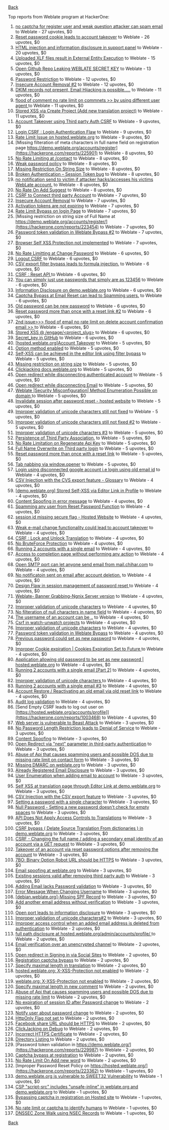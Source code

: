[Back](../README.md)

Top reports from Weblate program at HackerOne:

1. [no captcha for register user and weak question attacker can spam email](https://hackerone.com/reports/236398) to Weblate - 27 upvotes, $0
2. [Reset password cookie leads to account takeover](https://hackerone.com/reports/1004536) to Weblate - 26 upvotes, $0
3. [HTML injection and information disclosure in support panel](https://hackerone.com/reports/634312) to Weblate - 20 upvotes, $0
4. [Uploaded XLF files result in External Entity Execution](https://hackerone.com/reports/232614) to Weblate - 15 upvotes, $0
5. [Open Github Repo Leaking WEBLATE SECRET KEY](https://hackerone.com/reports/942146) to Weblate - 13 upvotes, $0
6. [Password Restriction](https://hackerone.com/reports/229920) to Weblate - 12 upvotes, $0
7. [Insecure Account Removal #2](https://hackerone.com/reports/229532) to Weblate - 12 upvotes, $0
8. [DKIM records not present, Email Hijacking is possible.....](https://hackerone.com/reports/253926) to Weblate - 11 upvotes, $0
9. [flood of comment no rate  limit on commnets \>\>  by using different user agent ](https://hackerone.com/reports/404035) to Weblate - 11 upvotes, $0
10. [Stored XSS via Create Project (Add new translation project)](https://hackerone.com/reports/610219) to Weblate - 11 upvotes, $0
11. [Account Takeover using Third party Auth CSRF](https://hackerone.com/reports/225653) to Weblate - 9 upvotes, $0
12. [Login CSRF : Login Authentication Flaw](https://hackerone.com/reports/229528) to Weblate - 9 upvotes, $0
13. [Rate Limit Issue on hosted.weblate.org](https://hackerone.com/reports/229825) to Weblate - 9 upvotes, $0
14. [Missing filteration of meta characters in full name field on registration page https://demo.weblate.org/accounts/register](https://hackerone.com/reports/225901) to Weblate - 8 upvotes, $0
15. [No Rate Limiting at /contact](https://hackerone.com/reports/229511) to Weblate - 8 upvotes, $0
16. [Weak password policy](https://hackerone.com/reports/224572) to Weblate - 8 upvotes, $0
17. [Missing Restriction On String Size](https://hackerone.com/reports/257376) to Weblate - 8 upvotes, $0
18. [Broken Authentication – Session Token bug](https://hackerone.com/reports/400826) to Weblate - 8 upvotes, $0
19. [no notification send to victim if attacker hacks/accesses his victims WebLate account.](https://hackerone.com/reports/282772) to Weblate - 8 upvotes, $0
20. [No Rate On Add Suggest](https://hackerone.com/reports/481654) to Weblate - 8 upvotes, $0
21. [CSRF to Connect third party Account](https://hackerone.com/reports/225100) to Weblate - 7 upvotes, $0
22. [Insecure Account Removal](https://hackerone.com/reports/223355) to Weblate - 7 upvotes, $0
23. [Activation tokens are not expiring](https://hackerone.com/reports/223339) to Weblate - 7 upvotes, $0
24. [Rate Limit Bypass on login Page](https://hackerone.com/reports/224460) to Weblate - 7 upvotes, $0
25. [Missing restriction on string size of Full Name at https://demo.weblate.org/accounts/register/](https://hackerone.com/reports/223454) to Weblate - 7 upvotes, $0
26. [Password token validation in Weblate Bypass #2](https://hackerone.com/reports/244287) to Weblate - 7 upvotes, $0
27. [Browser Self XSS Protection not implemented](https://hackerone.com/reports/400781) to Weblate - 7 upvotes, $0
28. [No Rate Limitting at Change Password](https://hackerone.com/reports/223694) to Weblate - 6 upvotes, $0
29. [Logout CSRF](https://hackerone.com/reports/223329) to Weblate - 6 upvotes, $0
30. [CSV export filter bypass leads to formula injection.](https://hackerone.com/reports/223999) to Weblate - 6 upvotes, $0
31. [CSRF : Reset API ](https://hackerone.com/reports/223333) to Weblate - 6 upvotes, $0
32. [You can simply just use passwords that simply are as 123456](https://hackerone.com/reports/223374) to Weblate - 6 upvotes, $0
33. [Information Disclosure on demo.weblate.org](https://hackerone.com/reports/229620) to Weblate - 6 upvotes, $0
34. [Captcha Bypass at Email Reset can lead to Spamming users.](https://hackerone.com/reports/229541) to Weblate - 6 upvotes, $0
35. [Old password can be new password](https://hackerone.com/reports/229577) to Weblate - 6 upvotes, $0
36. [Reset password more than once with a reset link #2](https://hackerone.com/reports/245450) to Weblate - 6 upvotes, $0
37. [2nd issue\>\>\> flood of email  no rate limit on delete account confirmation email \>\> ](https://hackerone.com/reports/404713) to Weblate - 6 upvotes, $0
38. [Stored XSS @ /engage/\<project_slug\>](https://hackerone.com/reports/472391) to Weblate - 6 upvotes, $0
39. [Secret_key in GitHub](https://hackerone.com/reports/926093) to Weblate - 6 upvotes, $0
40. [[hosted.weblate.org]Account Takeover](https://hackerone.com/reports/223637) to Weblate - 5 upvotes, $0
41. [Option method enabled](https://hackerone.com/reports/230194) to Weblate - 5 upvotes, $0
42. [Self-XSS can be achieved in the editor link using filter bypass](https://hackerone.com/reports/229735) to Weblate - 5 upvotes, $0
43. [Missing restriction on string size](https://hackerone.com/reports/229796) to Weblate - 5 upvotes, $0
44. [Clickjacking docs.weblate.org](https://hackerone.com/reports/223391) to Weblate - 5 upvotes, $0
45. [Open redirect while disconnecting authenticated account](https://hackerone.com/reports/224317) to Weblate - 5 upvotes, $0
46. [Open redirect while disconnecting Email](https://hackerone.com/reports/238117) to Weblate - 5 upvotes, $0
47. [Weblate |Security Misconfiguration| Method Enumeration Possible on domain ](https://hackerone.com/reports/230648) to Weblate - 5 upvotes, $0
48. [Invalidate session after password reset - hosted website](https://hackerone.com/reports/224362) to Weblate - 5 upvotes, $0
49. [Improper validation of unicode characters still not fixed](https://hackerone.com/reports/241596) to Weblate - 5 upvotes, $0
50. [Improper validation of unicode characters still not fixed #2](https://hackerone.com/reports/243611) to Weblate - 5 upvotes, $0
51. [Improper validation of unicode characters #3](https://hackerone.com/reports/243635) to Weblate - 5 upvotes, $0
52. [Persistence of Third Party Association.](https://hackerone.com/reports/241623) to Weblate - 5 upvotes, $0
53. [No Rate Limitation on Regenerate Api Key](https://hackerone.com/reports/243619) to Weblate - 5 upvotes, $0
54. [Full Name Overwrite on Third party login](https://hackerone.com/reports/241598) to Weblate - 5 upvotes, $0
55. [Reset password more than once with a reset link](https://hackerone.com/reports/243594) to Weblate - 5 upvotes, $0
56. [Tab nabbing via window.opener](https://hackerone.com/reports/403891) to Weblate - 5 upvotes, $0
57. [Login using disconnected google account i.e login using old email id](https://hackerone.com/reports/223427) to Weblate - 4 upvotes, $0
58. [CSV Injection with the CVS export feature - Glossary](https://hackerone.com/reports/224291) to Weblate - 4 upvotes, $0
59. [[demo.weblate.org] Stored Self-XSS via Editor Link in Profile](https://hackerone.com/reports/223331) to Weblate - 4 upvotes, $0
60. [Content Spoofing in error message](https://hackerone.com/reports/223456) to Weblate - 4 upvotes, $0
61. [Spamming any user from Reset Password Function](https://hackerone.com/reports/223525) to Weblate - 4 upvotes, $0
62. [session id missing secure flag - Hosted Website](https://hackerone.com/reports/224379) to Weblate - 4 upvotes, $0
63. [Weak e-mail change functionality could lead to account takeover](https://hackerone.com/reports/223461) to Weblate - 4 upvotes, $0
64. [CSRF : Lock and Unlock Translation](https://hackerone.com/reports/223345) to Weblate - 4 upvotes, $0
65. [No BruteForce Protection](https://hackerone.com/reports/223337) to Weblate - 4 upvotes, $0
66. [Running 2 accounts with a single email](https://hackerone.com/reports/224072) to Weblate - 4 upvotes, $0
67. [Access to completion page without performing any action](https://hackerone.com/reports/223846) to Weblate - 4 upvotes, $0
68. [Open SMTP port can let anyone send email from mail.chihar.com](https://hackerone.com/reports/223435) to Weblate - 4 upvotes, $0
69. [No notificatoin sent on email after account deletion.](https://hackerone.com/reports/229909) to Weblate - 4 upvotes, $0
70. [Design Flaw in session management of password reset ](https://hackerone.com/reports/229417) to Weblate - 4 upvotes, $0
71. [Weblate- Banner Grabbing-Ngnix Server version](https://hackerone.com/reports/230633) to Weblate - 4 upvotes, $0
72. [Improper validation of unicode characters](https://hackerone.com/reports/229483) to Weblate - 4 upvotes, $0
73. [No filteration of null characters in name field](https://hackerone.com/reports/242945) to Weblate - 4 upvotes, $0
74. [The username of an account can be ..](https://hackerone.com/reports/243609) to Weblate - 4 upvotes, $0
75. [Csrf in watch-unwatch projects](https://hackerone.com/reports/229405) to Weblate - 4 upvotes, $0
76. [Improper validation of unicode characters](https://hackerone.com/reports/242171) to Weblate - 4 upvotes, $0
77. [Password token validation in Weblate Bypass](https://hackerone.com/reports/243842) to Weblate - 4 upvotes, $0
78. [Previous password could set as new password](https://hackerone.com/reports/243616) to Weblate - 4 upvotes, $0
79. [Improper Cookie expiration | Cookies Expiration Set to Future ](https://hackerone.com/reports/232306) to Weblate - 4 upvotes, $0
80. [ Application allowing old password to be set as new password | hosted.weblate.org](https://hackerone.com/reports/264934) to Weblate - 4 upvotes, $0
81. [Running 2 accounts with a single email [Part 2]](https://hackerone.com/reports/241608) to Weblate - 4 upvotes, $0
82. [Improper validation of unicode characters ](https://hackerone.com/reports/278718) to Weblate - 4 upvotes, $0
83. [Running 2 accounts with a single email #3](https://hackerone.com/reports/245304) to Weblate - 4 upvotes, $0
84. [ Account Restore / Reactivating an old email via old reset link](https://hackerone.com/reports/275303) to Weblate - 4 upvotes, $0
85. [Audit log validation](https://hackerone.com/reports/296632) to Weblate - 4 upvotes, $0
86. [Send Empty CSRF leads to log out user on [https://hosted.weblate.org/accounts/profile]](https://hackerone.com/reports/1003468) to Weblate - 4 upvotes, $0
87. [Web server is vulnerable to Beast Attack](https://hackerone.com/reports/223350) to Weblate - 3 upvotes, $0
88. [No Password Length Restriction leads to Denial of Service](https://hackerone.com/reports/223854) to Weblate - 3 upvotes, $0
89. [Content Spoofing](https://hackerone.com/reports/223630) to Weblate - 3 upvotes, $0
90. [Open Redirect via "next" parameter in third-party authentication](https://hackerone.com/reports/223326) to Weblate - 3 upvotes, $0
91. [Abuse of Api that causes spamming users and possible DOS due to missing rate limit on contact form](https://hackerone.com/reports/223542) to Weblate - 3 upvotes, $0
92. [Missing DMARC on weblate.org](https://hackerone.com/reports/223545) to Weblate - 3 upvotes, $0
93. [Already Registered Email Disclosure](https://hackerone.com/reports/223343) to Weblate - 3 upvotes, $0
94. [User Enumeration when adding email to account](https://hackerone.com/reports/223531) to Weblate - 3 upvotes, $0
95. [Self XSS at translation page through Editor Link at demo.weblate.org](https://hackerone.com/reports/223692) to Weblate - 3 upvotes, $0
96. [CSV Injection with the CSV export feature](https://hackerone.com/reports/223344) to Weblate - 3 upvotes, $0
97. [Setting a password with a single character](https://hackerone.com/reports/223851) to Weblate - 3 upvotes, $0
98. [Null Password - Setting a new password doesn't check for empty spaces](https://hackerone.com/reports/223618) to Weblate - 3 upvotes, $0
99. [API Does Not Apply Access Controls to Translations](https://hackerone.com/reports/232994) to Weblate - 3 upvotes, $0
100. [CSRF bypass ( Delate Source Translation From dictionaries ) in demo.weblate.org](https://hackerone.com/reports/230863) to Weblate - 3 upvotes, $0
101. [CSRF - Changing the full name / adding a secondary email identity of an account via a GET request](https://hackerone.com/reports/223367) to Weblate - 3 upvotes, $0
102. [Takeover of an account via reset password options after removing the account](https://hackerone.com/reports/230076) to Weblate - 3 upvotes, $0
103. [7BO: Binary Option Robot URL should be HTTPS](https://hackerone.com/reports/225722) to Weblate - 3 upvotes, $0
104. [Email spoofing at weblate.org](https://hackerone.com/reports/224186) to Weblate - 3 upvotes, $0
105. [Existing sessions valid after removing third party auth](https://hackerone.com/reports/223475) to Weblate - 3 upvotes, $0
106. [Adding Email lacks Password validation](https://hackerone.com/reports/229869) to Weblate - 3 upvotes, $0
107. [Error Message When Changing Username](https://hackerone.com/reports/243664) to Weblate - 3 upvotes, $0
108. [[debian.weblate.org]-Missing SPF Record](https://hackerone.com/reports/245518) to Weblate - 3 upvotes, $0
109. [Add another email address without verification](https://hackerone.com/reports/265987) to Weblate - 3 upvotes, $0
110. [Open port leads to information disclosure](https://hackerone.com/reports/223421) to Weblate - 3 upvotes, $0
111. [Improper validation of unicode characters#2](https://hackerone.com/reports/279945) to Weblate - 3 upvotes, $0
112. [Improper access control when an added email address is deleted from authentication](https://hackerone.com/reports/223434) to Weblate - 2 upvotes, $0
113. [full path disclosure at hosted.weblate.org/admin/accounts/profile/ ](https://hackerone.com/reports/225495) to Weblate - 2 upvotes, $0
114. [Email verification over an unencrypted channel](https://hackerone.com/reports/224287) to Weblate - 2 upvotes, $0
115. [Open redirect in Signing in via Social Sites](https://hackerone.com/reports/223718) to Weblate - 2 upvotes, $0
116. [Registration captcha bypass](https://hackerone.com/reports/223324) to Weblate - 2 upvotes, $0
117. [Specify maximal length in translation](https://hackerone.com/reports/224015) to Weblate - 2 upvotes, $0
118. [hosted.weblate.org: X-XSS-Protection not enabled](https://hackerone.com/reports/223396) to Weblate - 2 upvotes, $0
119. [weblate.org: X-XSS-Protection not enabled](https://hackerone.com/reports/223723) to Weblate - 2 upvotes, $0
120. [Specify maximal length in new comment](https://hackerone.com/reports/223931) to Weblate - 2 upvotes, $0
121. [Abuse of Api that causes spamming users and possible DOS due to missing rate limit](https://hackerone.com/reports/223557) to Weblate - 2 upvotes, $0
122. [No expiration of session ID after Password change](https://hackerone.com/reports/223327) to Weblate - 2 upvotes, $0
123. [Notify user about password change](https://hackerone.com/reports/223609) to Weblate - 2 upvotes, $0
124. [HttpOnly Flag not set ](https://hackerone.com/reports/224006) to Weblate - 2 upvotes, $0
125. [Facebook share URL should be HTTPS](https://hackerone.com/reports/225769) to Weblate - 2 upvotes, $0
126. [ClickJacking on Debug](https://hackerone.com/reports/225555) to Weblate - 2 upvotes, $0
127. [Incorrect HTTPS Certificate](https://hackerone.com/reports/225540) to Weblate - 2 upvotes, $0
128. [Directory Listing ](https://hackerone.com/reports/223384) to Weblate - 2 upvotes, $0
129. [Password token validation in https://demo.weblate.org/](https://hackerone.com/reports/229987) to Weblate - 2 upvotes, $0
130. [Captcha bypass at registration](https://hackerone.com/reports/229584) to Weblate - 2 upvotes, $0
131. [No Rate Limit  On Add new word](https://hackerone.com/reports/479021) to Weblate - 2 upvotes, $0
132. [Improper Password Reset Policy on https://hosted.weblate.org/](https://hackerone.com/reports/223362) to Weblate - 1 upvotes, $0
133. [demo.weblate.org is vulnerable to SWEET32 Vulnerability](https://hackerone.com/reports/223653) to Weblate - 1 upvotes, $0
134. [CSP "script-src" includes "unsafe-inline" in weblate.org and demo.weblate.org](https://hackerone.com/reports/231062) to Weblate - 1 upvotes, $0
135. [Bypassing captcha in registration on Hosted site](https://hackerone.com/reports/224342) to Weblate - 1 upvotes, $0
136. [No rate limit or captcha to identify humans](https://hackerone.com/reports/257384) to Weblate - 1 upvotes, $0
137. [DNSSEC Zone Walk using NSEC Records](https://hackerone.com/reports/228471) to Weblate - 1 upvotes, $0


[Back](../README.md)